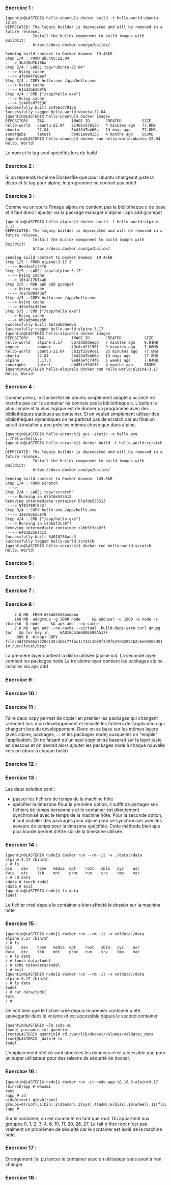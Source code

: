 ### Exercice 1 :
```shell
[quentin@LASTERIX hello-ubuntu]$ docker build -t hello-world:ubuntu-22.04 .
DEPRECATED: The legacy builder is deprecated and will be removed in a future release.
            Install the buildx component to build images with BuildKit:
            https://docs.docker.com/go/buildx/

Sending build context to Docker daemon  19.46kB
Step 1/4 : FROM ubuntu:22.04
 ---> 3b418d7b466a
Step 2/4 : LABEL tag="ubuntu-22.04"
 ---> Using cache
 ---> af6894fe0aef
Step 3/4 : COPY hello.exe /app/hello.exe
 ---> Using cache
 ---> 61ad3bb3d0f6
Step 4/4 : CMD ["/app/hello.exe"]
 ---> Using cache
 ---> 2c466cd79136
Successfully built 2c466cd79136
Successfully tagged hello-world:ubuntu-22.04
[quentin@LASTERIX hello-ubuntu]$ docker images
REPOSITORY    TAG            IMAGE ID       CREATED         SIZE
hello-world   ubuntu-22.04   2c466cd79136   4 minutes ago   77.8MB
ubuntu        22.04          3b418d7b466a   13 days ago     77.8MB
sonarqube     latest         db451e99d133   4 months ago    563MB
[quentin@LASTERIX hello-ubuntu]$ docker run hello-world:ubuntu-22.04
Hello, World!
```
Le nom et le tag sont spécifiés lors du build 


### Exercice 2 :
Si on reprends le même Dockerfile que pour ubuntu changeant juste la distro et le tag pour alpine, le programme ne connait pas printf. 


### Exercice 3 :
Comme vu en cours l'image alpine ne contient pas la bibliothèque c de base et il faut donc l'ajouter via la package manager d'alpine :
apk add gcompat
```shell
[quentin@LASTERIX hello-alpine]$ docker build -t hello-world:alpine-3.17 .
DEPRECATED: The legacy builder is deprecated and will be removed in a future release.
            Install the buildx component to build images with BuildKit:
            https://docs.docker.com/go/buildx/

Sending build context to Docker daemon  19.46kB
Step 1/5 : FROM alpine:3.17.3
 ---> 9ed4aefc74f6
Step 2/5 : LABEL tag="alpine-3.17"
 ---> Using cache
 ---> 10f4c17b14ab
Step 3/5 : RUN apk add gcompat
 ---> Using cache
 ---> 76870d0d43ef
Step 4/5 : COPY hello.exe /app/hello.exe
 ---> Using cache
 ---> 445e36c481ee
Step 5/5 : CMD ["/app/hello.exe"]
 ---> Using cache
 ---> 6b7adb0dee5b
Successfully built 6b7adb0dee5b
Successfully tagged hello-world:alpine-3.17
[quentin@LASTERIX hello-alpine]$ docker images
REPOSITORY    TAG            IMAGE ID       CREATED          SIZE
hello-world   alpine-3.17    6b7adb0dee5b   7 minutes ago    9.81MB
<none>        <none>         49c0cd2f1961   9 minutes ago    7.06MB
hello-world   ubuntu-22.04   5b32f2589ce1   25 minutes ago   77.8MB
ubuntu        22.04          3b418d7b466a   13 days ago      77.8MB
alpine        3.17.3         9ed4aefc74f6   5 weeks ago      7.04MB
sonarqube     latest         db451e99d133   4 months ago     563MB
[quentin@LASTERIX hello-alpine]$ docker run hello-world:alpine-3.17
Hello, World!
```


### Exercice 4 :
Comme prévu, le Dockerfile de ubuntu simplement adapté à scratch ne marche pas car le container ne connais pas la bibliothèque c. L'option la plus simple et la plus logique est de donner un programme avec des bibliothèques statiques au container. Si on voulait simplement utiliser des bibliothèques dynamiques on ne partirait pas de scratch car au final on aurait à installer à peu près les mêmes chose que dans alpine.

```shell
[quentin@LASTERIX hello-scratch]$ gcc -static -o hello.exe ../hello/hello.c
[quentin@LASTERIX hello-scratch]$ docker build -t hello-world:scratch .
DEPRECATED: The legacy builder is deprecated and will be removed in a future release.
            Install the buildx component to build images with BuildKit:
            https://docs.docker.com/go/buildx/

Sending build context to Docker daemon  749.6kB
Step 1/4 : FROM scratch
 ---> 
Step 2/4 : LABEL tag="scratch"
 ---> Running in 67afde535513
Removing intermediate container 67afde535513
 ---> 5701789f643f
Step 3/4 : COPY hello.exe /app/hello.exe
 ---> 320c05635e78
Step 4/4 : CMD ["/app/hello.exe"]
 ---> Running in c2bb5f3ca0ff
Removing intermediate container c2bb5f3ca0ff
 ---> 64018256acc3
Successfully built 64018256acc3
Successfully tagged hello-world:scratch
[quentin@LASTERIX hello-scratch]$ docker run hello-world:scratch
Hello, World!
```


### Exercice 5 :



### Exercice 6 :



### Exercice 7 :



### Exercice 8 :
```shell
    7.0 MB  FROM d56dd55284edabe                                                                                  
    160 MB  addgroup -g 1000 node     && adduser -u 1000 -G node -s /bin/sh -D node     && apk add --no-cache      
    7.8 MB  apk add --no-cache --virtual .build-deps-yarn curl gnupg tar   && for key in     6A010C5166006599AA17F 
     388 B  #(nop) COPY file:4d192565a7220e135cab6c77fbc1c73211b69f3d9fb37e62857b2c6eb9363d51 in /usr/local/bin/  
```
La première layer contient la distro utilisée (apline ici). 
La seconde layer contient les packages node
La troisième layer contient les packages alpine installés via apk add

### Exercice 9 :



### Exercice 10 :



### Exercice 11 :
Faire deux copy permet de copier en premier les packages qui changent rarement lors d'un développement et ensuite les fichiers de l'application qui changent lors du développement. Donc on se base sur les mêmes layers (avec alpine, packages, ... et les packages node) auxquelles on "empile" l'application. En ne faisant qu'un seul copy on se baserait sur la layer juste en dessous et on devrait alors ajouter les packages node à chaque nouvelle version (donc à chaque build)


### Exercice 12 :



### Exercice 13 :
Les deux solution sont : 
- passer les fichiers de temps de la machine hôte
- spécifier la timezone
Pour la première option, il suffit de partager ses fichiers de temps personnels et le container est directement synchronisé avec le temps de la machine hôte.
Pour la seconde option, il faut installer des packages pour alpine pour se synchroniser avec les seveurs de temps pour la timezone spécifiée. Cette méthode bien que plus lourde permet d'être sûr de la timezone utilisée.


### Exercice 14 :
```shell
[quentin@LASTERIX node]$ docker run --rm -it -v ./data:/data alpine:3.17 /bin/sh
/ # ls
bin    dev    home   media  opt    root   sbin   sys    usr
data   etc    lib    mnt    proc   run    srv    tmp    var
/ # cd data
/data # touch todel
/data # exit
[quentin@LASTERIX node]$ ls data
todel
```
Le fichier créé depuis le container a bien affecté le dossier sur la machine hôte


### Exercice 15 :
```shell
[quentin@LASTERIX node]$ docker run --rm -it -v voldata:/data alpine:3.17 /bin/sh
/ # ls
bin    dev    home   media  opt    root   sbin   sys    usr
data   etc    lib    mnt    proc   run    srv    tmp    var
/ # ls data
/ # touch data/todel
/ # echo toto>data/todel
/ # exit
[quentin@LASTERIX node]$ docker run --rm -it -v voldata:/data alpine:3.17 /bin/sh
/ # ls data
todel
/ # cat data/todel 
toto
/ # 
```
On voit bien que le fichier créé depuis le premier container a été sauvegardé dans le volume et est accessible depuis le second container


```shell
[quentin@LASTERIX ~]$ sudo su
[sudo] password for quentin: 
[root@LASTERIX quentin]# cd /var/lib/docker/volumes/voldata/_data
[root@LASTERIX _data]# ls
todel
```
L'emplacement réel où sont stockées les données n'est accessible que pour un super utilisateur pour des raisons de sécurité de docker.


### Exercice 16 :
```shell
[quentin@LASTERIX node]$ docker run -it node-app:18.16.0-alpine3.17 /bin/sh/app # whoami
root
/app # id
uid=0(root) gid=0(root) groups=0(root),1(bin),2(daemon),3(sys),4(adm),6(disk),10(wheel),11(floppy),20(dialout),26(tape),27(video)
/app # 
```
Sur le container, on est connecté en tant que root. 
On appartient aux groupes 0, 1, 2, 3, 4, 6, 10, 11, 20, 26, 27.
Le fait d'être root n'est pas vraiment un problèmen de sécurité car le container est isolé de la machine hôte.


### Exercice 17 :
Étrangement j'ai pu lancer le container avec un utilisateur sans avoir à rien changer.


### Exercice 18 :
